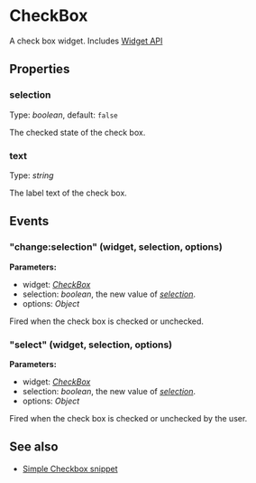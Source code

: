 ---
---
# CheckBox

A check box widget.
Includes [Widget API](Widget.md)

## Properties

### selection
Type: *boolean*, default: `false`

The checked state of the check box.
### text

Type: *string*

The label text of the check box.

## Events

### "change:selection" (widget, selection, options)

**Parameters:**

- widget: *[CheckBox](CheckBox.md)*
- selection: *boolean*, the new value of *[selection](#selection)*.
- options: *Object*

Fired when the check box is checked or unchecked.

### "select" (widget, selection, options)

**Parameters:**

- widget: *[CheckBox](CheckBox.md)*
- selection: *boolean*, the new value of *[selection](#selection)*.
- options: *Object*

Fired when the check box is checked or unchecked by the user.


## See also

- [Simple Checkbox snippet](https://github.com/eclipsesource/tabris-js/blob/v1.6.0/snippets/checkbox/checkbox.js)
